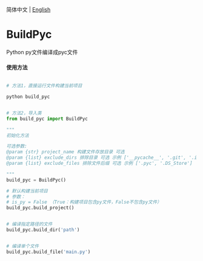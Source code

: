 简体中文 | [English](README.md)

# BuildPyc
 Python py文件编译成pyc文件

#### 使用方法


```python

# 方法1，直接运行文件构建当前项目

python build_pyc


# 方法2，导入类
from build_pyc import BuildPyc

"""
初始化方法

可选参数:
@param {str} project_name 构建文件存放目录 可选
@param {list} exclude_dirs 排除目录 可选 示例 ['__pycache__', '.git', '.idea', 'venv']
@param {list} exclude_files 排除文件后缀 可选 示例 ['.pyc', '.DS_Store']

"""
build_pyc = BuildPyc()

# 默认构建当前项目
# 参数：
# is_py = False （True：构建项目包含py文件，False不包含py文件）
build_pyc.build_project()


# 编译指定路径的文件
build_pyc.build_dir('path')


# 编译单个文件
build_pyc.build_file('main.py')
```